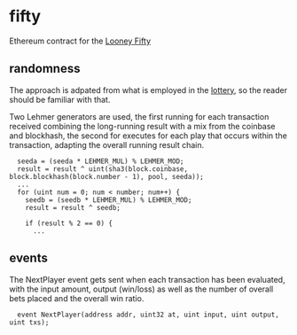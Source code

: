 # fifty

Ethereum contract for the [Looney Fifty](http://the.looney.farm/game/fifty)

## randomness

The approach is adpated from what is employed in the [lottery](../lottery/README.md), so the reader should be familiar with that.

Two Lehmer generators are used, the first running for each transaction received combining the long-running result with a mix from the coinbase and blockhash, the second for executes for each play that occurs within the transaction, adapting the overall running result chain.

```
  seeda = (seeda * LEHMER_MUL) % LEHMER_MOD;
  result = result ^ uint(sha3(block.coinbase, block.blockhash(block.number - 1), pool, seeda));
  ...
  for (uint num = 0; num < number; num++) {
    seedb = (seedb * LEHMER_MUL) % LEHMER_MOD;
    result = result ^ seedb;

    if (result % 2 == 0) {
      ...
```

## events

The NextPlayer event gets sent when each transaction has been evaluated, with the input amount, output (win/loss) as well as the number of overall bets placed and the overall win ratio.

```
  event NextPlayer(address addr, uint32 at, uint input, uint output, uint txs);
```
